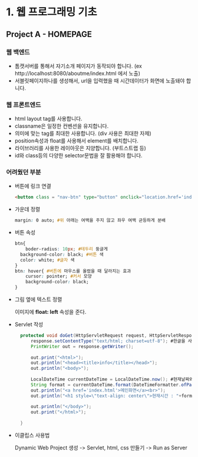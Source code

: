 # 1. 웹 프로그래밍 기초

## Project A - HOMEPAGE

### 웹 백엔드

- 톰캣서버를 통해서 자기소개 페이지가 동작되야 합니다. (ex http://localhost:8080/aboutme/index.html 에서 노출)
- 서블릿페이지하나를 생성해서, url을 입력했을 때 시간데이터가 화면에 노출돼야 합니다.

### 웹 프론트엔드

- html layout tag를 사용합니다.
- classname은 일정한 컨벤션을 유지합니다.
- 의미에 맞는 tag를 최대한 사용합니다. (div 사용은 최대한 자제)
- position속성과 float를 사용해서 element를 배치합니다.
- 라이브러리를 사용한 레이아웃은 지양합니다. (부트스트랩 등)
- id와 class등의 다양한 selector문법을 잘 활용해야 합니다.



### 어려웠던 부분

* 버튼에 링크 연결

  ```html
  <button class = "nav-btn" type="button" onclick="location.href='index.html'">홈</button>
  ```

* 가운데 정렬

  ```css
  margin: 0 auto; #위 아래는 여백을 주지 않고 좌우 여백 균등하게 분배
  ```

* 버튼 속성

  ```css
  btn{
      boder-radius: 10px; #테두리 둥글게
  	background-color: black; #버튼 색
  	color: white; #글자 색
  }
  btn: hover{ #버튼에 마우스를 올렸을 때 달라지는 효과
      cursor: pointer; #커서 모양
      background-color: black;
  }
  
  ```

* 그림 옆에 텍스트 정렬

  이미지에 **float: left** 속성을 준다.

* Servlet 작성

  ```java
  	protected void doGet(HttpServletRequest request, HttpServletResponse response) throws ServletException, IOException {
  		response.setContentType("text/html; charset=utf-8"); #한글을 사용할 때는 charset 지정해야 함
  		PrintWriter out = response.getWriter();
  		
  		out.print("<html>");
  		out.println("<head><title>info</title></head>");
  		out.println("<body>");
  		
  		LocalDateTime currentDateTime = LocalDateTime.now(); #현재날짜와 시간
  		String format = currentDateTime.format(DateTimeFormatter.ofPattern("yyyy/MM/dd HH:mm")); #원하는 방식으로 포맷
  		out.println("<a href='index.html'>메인화면</a><br>");
  		out.println("<h1 style=\"text-align: center\">현재시간 : "+format+"</h1>");
  		
  		out.println("</body>");
  		out.print("</html>");
  		
  	}
  ```


* 이클립스 사용법

  Dynamic Web Project 생성 -> Servlet, html, css 만들기 -> Run as Server